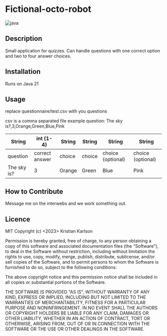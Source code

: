 # Fictional-octo-robot
![java](https://img.shields.io/badge/Java-100%25-blue)

## Description
Small application for quizzes. Can handle questions with one correct option and two to four answer choices.

## Installation
Runs on Java 21

## Usage
replace questionnaire/test.csv with you questions

csv is a comma separated file
example question: The sky is?,3,Orange,Green,Blue,Pink

| String      | int (1-4)      | String | String | String            | String            |
|-------------|----------------|--------|--------|-------------------|-------------------|
| question    | correct answer | choice | choice | choice (optional) | choice (optional) |
| The sky is? | 3              | Orange | Green  | Blue              | Pink              |


## How to Contribute
Message me on the interwebs and we work something out.


## Licence
MIT Copyright (c) <2023> Kristian Karlson

Permission is hereby granted, free of charge, to any person obtaining a copy
of this software and associated documentation files (the "Software"), to deal
in the Software without restriction, including without limitation the rights
to use, copy, modify, merge, publish, distribute, sublicense, and/or sell
copies of the Software, and to permit persons to whom the Software is
furnished to do so, subject to the following conditions:

The above copyright notice and this permission notice shall be included in all
copies or substantial portions of the Software.

THE SOFTWARE IS PROVIDED "AS IS", WITHOUT WARRANTY OF ANY KIND, EXPRESS OR
IMPLIED, INCLUDING BUT NOT LIMITED TO THE WARRANTIES OF MERCHANTABILITY,
FITNESS FOR A PARTICULAR PURPOSE AND NONINFRINGEMENT. IN NO EVENT SHALL THE
AUTHORS OR COPYRIGHT HOLDERS BE LIABLE FOR ANY CLAIM, DAMAGES OR OTHER
LIABILITY, WHETHER IN AN ACTION OF CONTRACT, TORT OR OTHERWISE, ARISING FROM,
OUT OF OR IN CONNECTION WITH THE SOFTWARE OR THE USE OR OTHER DEALINGS IN THE
SOFTWARE.